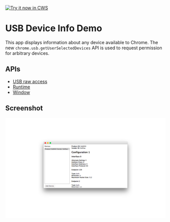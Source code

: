 <a target="_blank" href="https://chrome.google.com/webstore/detail/igkmggljimacfdfalpeelenjeicmfnll">![Try it now in CWS](https://raw.github.com/GoogleChrome/chrome-extensions-samples/master/apps/tryitnowbutton.png "Click here to install this sample from the Chrome Web Store")</a>


# USB Device Info Demo

This app displays information about any device available to Chrome. The
new `chrome.usb.getUserSelectedDevices` API is used to request permission
for arbitrary devices.

## APIs

* [USB raw access](https://developer.chrome.com/apps/usb)
* [Runtime](https://developer.chrome.com/apps/runtime)
* [Window](https://developer.chrome.com/apps/app_window)

## Screenshot
![screenshot](/samples/usb/device-info/assets/screenshot_1280_800.png)
